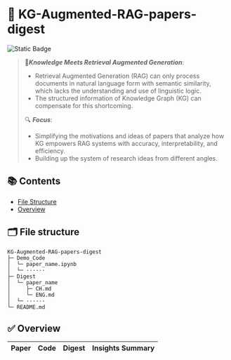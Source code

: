 # 🧠 KG-Augmented-RAG-papers-digest

![Static Badge](https://img.shields.io/badge/updating-red)

> 💎***Knowledge Meets Retrieval Augmented Generation***: 
>
> - Retrieval Augmented Generation (RAG) can only process documents in natural language form with semantic similarity, which lacks the understanding and use of linguistic logic. 
> - The structured information of Knowledge Graph (KG) can compensate for this shortcoming. 
>
> 🔍 ***Focus***: 
>
> - Simplifying the motivations and ideas of papers that analyze how KG empowers RAG systems with accuracy, interpretability, and efficiency.
> - Building up the system of research ideas from different angles.



## 📚 Contents

- [File Structure](#-file-structure)
- [Overview](#-overview)



## 🗂 **File structure**

```plaintext
KG-Augmented-RAG-papers-digest
├─ Demo_Code
│  └─ paper_name.ipynb
│  └─ ······
├─ Digest
│  └─ paper_name
│     ├─ CH.md
│     └─ ENG.md
│  └─ ······
└─ README.md
```



## ✅ Overview

| Paper | Code | Digest | Insights Summary |
| :---: | :--: | :----: | :--------------: |

